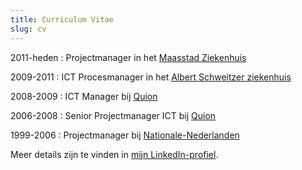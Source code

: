 ```yaml
---
title: Curriculum Vitae
slug: cv
---
```

2011-heden
: Projectmanager in het [Maasstad Ziekenhuis][maasstad]

2009-2011
: ICT Procesmanager in het [Albert Schweitzer ziekenhuis][asz]

2008-2009
: ICT Manager bij [Quion][quion]

2006-2008
: Senior Projectmanager ICT bij [Quion][quion]

1999-2006
: Projectmanager bij [Nationale-Nederlanden][nn]

Meer details zijn te vinden in [mijn LinkedIn-profiel][li].

[maasstad]: https://www.maasstadziekenhuis.nl/
[asz]: https://www.asz.nl/
[quion]: https://www.quion.com/
[nn]: https://www.nnl.nl/
[li]: https://linkedin.com/in/robertvanbregt

